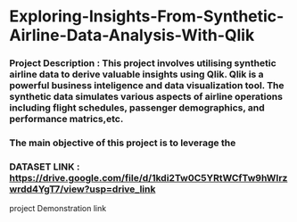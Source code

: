 # Exploring-Insights-From-Synthetic-Airline-Data-Analysis-With-Qlik
### Project Description : This project involves utilising synthetic airline data to derive valuable insights using Qlik. Qlik is a powerful business inteligence and data visualization tool. The synthetic data simulates various aspects of airline operations including flight schedules, passenger demographics, and performance matrics,etc. 
### The main objective of this project is to leverage the 
### DATASET LINK : https://drive.google.com/file/d/1kdi2Tw0C5YRtWCfTw9hWIrzwrdd4YgT7/view?usp=drive_link
project Demonstration link
